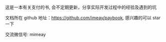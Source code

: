 这是一本有关支付的书, 会不定期更新，分享实际开发过程中的经验及遇到的坑

文档所在 github 地址：https://github.com/imeay/paybook, 感兴趣的可以 star 一下

交流微信号: mimeay
